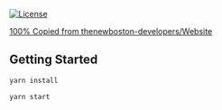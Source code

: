 [![License](https://img.shields.io/github/license/mohitkyadav/react-ts-sass-boilerplate)](http://opensource.org/licenses/MIT)

[100% Copied from thenewboston-developers/Website](https://github.com/thenewboston-developers/Website)

## Getting Started


```bash
yarn install
```

```bash
yarn start
```
